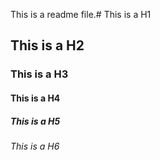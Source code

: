 This is a readme file.# This is a H1
## This is a H2
### This is a H3
#### This is a H4
##### This is a H5
###### This is a H6
